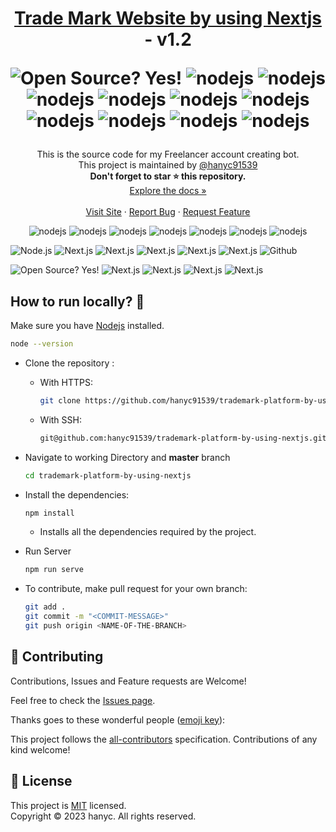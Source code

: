 <h1 align="center"> 
	<a href="https://hanyc91539.github.io/">Trade Mark Website by using Nextjs</a> - v1.2
	<p align="center">
		<img alt="Open Source? Yes!" src="https://badgen.net/badge/Open%20Source%20%3F/Yes%21/blue?icon=github" /> 
		<img alt="nodejs" src="https://badgen.net/badge/node/js?icon=github" /> 
		<img alt="nodejs" src="https://badgen.net/badge/next/js?icon=github" /> 
		<img alt="nodejs" src="https://badgen.net/badge/tailwind/css?icon=github" /> 
		<img alt="nodejs" src="https://badgen.net/badge/react/js?icon=github" /> 
		<img alt="nodejs" src="https://badgen.net/badge/Matrial/UI?icon=github" /> 
		<img alt="nodejs" src="https://badgen.net/badge/G/Mail?icon=github" /> 
		<img alt="nodejs" src="https://badgen.net/badge/stripe/Payment?icon=github" /> 
		<img alt="nodejs" src="https://badgen.net/badge/paypal/Payment?icon=github" /> 
		<img alt="nodejs" src="https://badgen.net/badge/live/chat?icon=github" /> 
		<img alt="nodejs" src="https://badgen.net/badge/email/verification?icon=github" /> 
	</p>
</h1>

<div align="center">
	<p align="center">
		This is the source code for my Freelancer account creating bot.
		<br/>
        This project is maintained by <a href='https://hanyc91539.github.io'>@hanyc91539</a>
		<br/>
        <strong>Don't forget to star ⭐ this repository.</strong>
        <br/>
		<a href="https://hanyc91539.github.io">Explore the docs »</a>
		<br/>
		<br/>
		<a href="https://trademarktoday.com.au">Visit Site</a>
		·
		<a href="https://github.com/hanyc91539/trademark-platform-by-using-nextjs/issues/new?assignees=hanyc91539&labels=bug&template=bug_report.yml&title=%5BBUG%5D%3A+">Report Bug</a>
		·
		<a href="https://github.com/hanyc91539/trademark-platform-by-using-nextjs/issues/new?assignees=hanyc91539&labels=enhancement&template=feature_request.yml&title=%5BFEAT%5D%3A+">Request Feature</a>
	</p>
	<p align="center">
		<img alt="nodejs" src="https://img.shields.io/github/contributors/hanyc91539/trademark-platform-by-using-nextjs.svg?styles/default/yes.svg" /> 
		<img alt="nodejs" src="https://img.shields.io/github/forks/hanyc91539/trademark-platform-by-using-nextjs.svg?styles/default/yes.svg" /> 
		<img alt="nodejs" src="https://img.shields.io/github/commits-since/hanyc91539/trademark-platform-by-using-nextjs/v1.0.0" /> 
		<img alt="nodejs" src="https://img.shields.io/github/commit-activity/t/hanyc91539/trademark-platform-by-using-nextjs" /> 
		<img alt="nodejs" src="https://img.shields.io/github/stars/hanyc91539/trademark-platform-by-using-nextjs.svg?styles/default/yes.svg" /> 
		<img alt="nodejs" src="https://img.shields.io/github/issues/hanyc91539/trademark-platform-by-using-nextjs.svg?styles/default/yes.svg" /> 
		<img alt="nodejs" src="https://img.shields.io/github/repo-size/hanyc91539/trademark-platform-by-using-nextjs.svg?styles/default/yes.svg)" />  
	</p>
</div>

<p>
<img alt="Node.js" src="https://img.shields.io/badge/node.js-6DA55F?style=for-the-badge&logo=node.js&logoColor=white" />
<img alt="Next.js" src="https://img.shields.io/badge/Next-black?style=for-the-badge&logo=next.js&logoColor=white" />
<img alt="Next.js" src="https://img.shields.io/badge/tailwindcss-%2338B2AC.svg?style=for-the-badge&logo=tailwind-css&logoColor=white" />
<img alt="Next.js" src="https://img.shields.io/badge/react-%2320232a.svg?style=for-the-badge&logo=react&logoColor=%2361DAFB" />
<img alt="Next.js" src="https://img.shields.io/badge/MUI-%230081CB.svg?style=for-the-badge&logo=mui&logoColor=white" />
<img alt="Next.js" src="https://img.shields.io/badge/Gmail-D14836?style=for-the-badge&logo=gmail&logoColor=white" />
<img alt="Github" src="https://img.shields.io/badge/github-%23121011.svg?style=for-the-badge&logo=github&logoColor=white" /> 
</p>

<p>
<img alt="Open Source? Yes!" src="https://badgen.net/badge/Open%20Source%20%3F/Yes%21/blue?icon=github" /> 
<img alt="Next.js" src="https://img.shields.io/badge/Stripe-red" />
<img alt="Next.js" src="https://img.shields.io/badge/PayPal-blue" />
<img alt="Next.js" src="https://img.shields.io/badge/Live_Chat-green" />
<img alt="Next.js" src="https://img.shields.io/badge/Email-Verification-cyan" />
</p>

## How to run locally? :dart:

  Make sure you have [Nodejs](https://nodejs.org/en/download) installed.

  ```bash
  node --version
  ```

- Clone the repository :
    - With HTTPS:
      ```bash
      git clone https://github.com/hanyc91539/trademark-platform-by-using-nextjs.git
      ```
    - With SSH:
      ```bash
      git@github.com:hanyc91539/trademark-platform-by-using-nextjs.git
      ```
      
- Navigate to working Directory and **master** branch

	```bash
	cd trademark-platform-by-using-nextjs
	```
   
- Install the dependencies:

  ```bash
  npm install
  ```
	- Installs all the dependencies required by the project.

- Run Server

	```bash
	npm run serve
	```



- To contribute, make pull request for your own branch:

  ```bash
  git add .
  git commit -m "<COMMIT-MESSAGE>"
  git push origin <NAME-OF-THE-BRANCH>
  ```


## 🤝 Contributing

Contributions, Issues and Feature requests are Welcome!

Feel free to check the [Issues page](https://github.com/hanyc91539/trademark-platform-by-using-nextjs/issues/).


<!-- markdownlint-restore -->
<!-- prettier-ignore-end -->

<!-- ALL-CONTRIBUTORS-LIST:END -->
Thanks goes to these wonderful people ([emoji key](https://allcontributors.org/docs/en/emoji-key)):

This project follows the [all-contributors](https://github.com/all-contributors/all-contributors) specification. Contributions of any kind welcome!


## 📝 License

This project is [MIT](https://opensource.org/licenses/MIT) licensed.<br/>
Copyright &copy; 2023 hanyc. All rights reserved. 
